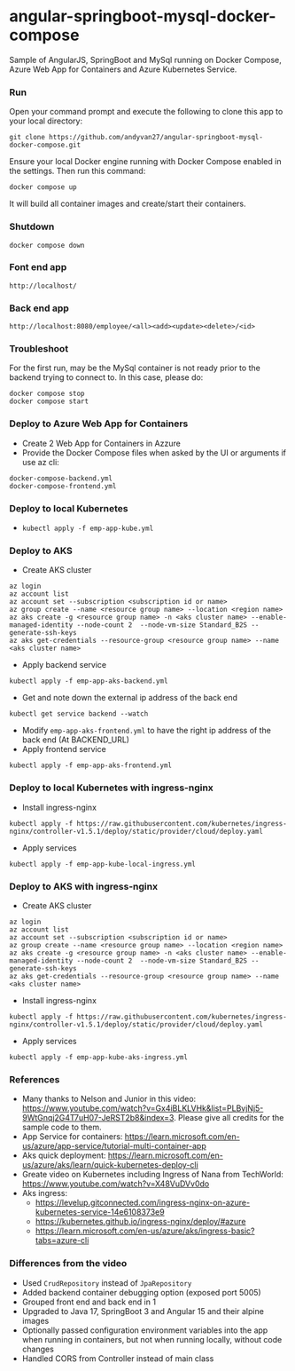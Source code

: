 # angular-springboot-mysql-docker-compose
Sample of AngularJS, SpringBoot and MySql running on Docker Compose, Azure Web App for Containers and Azure Kubernetes Service.
 
### Run 
Open your command prompt and execute the following to clone this app to your local directory:
 
`git clone https://github.com/andyvan27/angular-springboot-mysql-docker-compose.git`
 
Ensure your local Docker engine running with Docker Compose enabled in the settings. Then run this command:
 
`docker compose up`
 
It will build all container images and create/start their containers.
 
### Shutdown 
`docker compose down`
 
### Font end app 
`http://localhost/`

### Back end app
`http://localhost:8080/employee/<all><add><update><delete>/<id>`
 
### Troubleshoot
For the first run, may be the MySql container is not ready prior to the backend trying to connect to. In this case, please do:
```
docker compose stop 
docker compose start
```

### Deploy to Azure Web App for Containers
- Create 2 Web App for Containers in Azzure
- Provide the Docker Compose files when asked by the UI or arguments if use az cli:
```
docker-compose-backend.yml
docker-compose-frontend.yml
```

### Deploy to local Kubernetes
- `kubectl apply -f emp-app-kube.yml`

### Deploy to AKS
- Create AKS cluster
```
az login
az account list
az account set --subscription <subscription id or name>
az group create --name <resource group name> --location <region name>
az aks create -g <resource group name> -n <aks cluster name> --enable-managed-identity --node-count 2  --node-vm-size Standard_B2S --generate-ssh-keys
az aks get-credentials --resource-group <resource group name> --name <aks cluster name>
```
- Apply backend service 
```
kubectl apply -f emp-app-aks-backend.yml
```
- Get and note down the external ip address of the back end
```
kubectl get service backend --watch
```
- Modify `emp-app-aks-frontend.yml` to have the right ip address of the back end (At BACKEND_URL)
- Apply frontend service
```
kubectl apply -f emp-app-aks-frontend.yml
```

### Deploy to local Kubernetes with ingress-nginx
- Install ingress-nginx
```
kubectl apply -f https://raw.githubusercontent.com/kubernetes/ingress-nginx/controller-v1.5.1/deploy/static/provider/cloud/deploy.yaml
```
- Apply services
```
kubectl apply -f emp-app-kube-local-ingress.yml
```

### Deploy to AKS with ingress-nginx
- Create AKS cluster
```
az login
az account list
az account set --subscription <subscription id or name>
az group create --name <resource group name> --location <region name>
az aks create -g <resource group name> -n <aks cluster name> --enable-managed-identity --node-count 2  --node-vm-size Standard_B2S --generate-ssh-keys
az aks get-credentials --resource-group <resource group name> --name <aks cluster name>
```
- Install ingress-nginx
```
kubectl apply -f https://raw.githubusercontent.com/kubernetes/ingress-nginx/controller-v1.5.1/deploy/static/provider/cloud/deploy.yaml
```
- Apply services
```
kubectl apply -f emp-app-kube-aks-ingress.yml
```

### References
- Many thanks to Nelson and Junior in this video: https://www.youtube.com/watch?v=Gx4iBLKLVHk&list=PLBvjNj5-9WtGnqj2G4T7uH07-JeRST2b8&index=3. Please give all credits for the sample code to them.
- App Service for containers: https://learn.microsoft.com/en-us/azure/app-service/tutorial-multi-container-app
- Aks quick deployment: https://learn.microsoft.com/en-us/azure/aks/learn/quick-kubernetes-deploy-cli
- Greate video on Kubernetes including Ingress of Nana from TechWorld: https://www.youtube.com/watch?v=X48VuDVv0do
- Aks ingress: 
  - https://levelup.gitconnected.com/ingress-nginx-on-azure-kubernetes-service-14e6108373e9
  - https://kubernetes.github.io/ingress-nginx/deploy/#azure
  - https://learn.microsoft.com/en-us/azure/aks/ingress-basic?tabs=azure-cli


### Differences from the video
- Used `CrudRepository` instead of `JpaRepository`
- Added backend container debugging option (exposed port 5005)
- Grouped front end and back end in 1
- Upgraded to Java 17, SpringBoot 3 and Angular 15 and their alpine images
- Optionally passed configuration environment variables into the app when running in containers, but not when running locally, without code changes
- Handled CORS from Controller instead of main class
